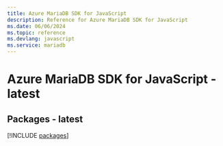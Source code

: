 ```yaml
---
title: Azure MariaDB SDK for JavaScript
description: Reference for Azure MariaDB SDK for JavaScript
ms.date: 06/06/2024
ms.topic: reference
ms.devlang: javascript
ms.service: mariadb
---
```

# Azure MariaDB SDK for JavaScript - latest
## Packages - latest
[!INCLUDE [packages](mariadb-index.md)]